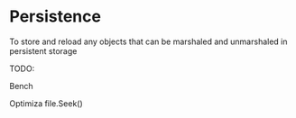 Persistence
=======

To store and reload any objects that can be marshaled and unmarshaled in persistent storage

TODO:

Bench

Optimiza file.Seek()
